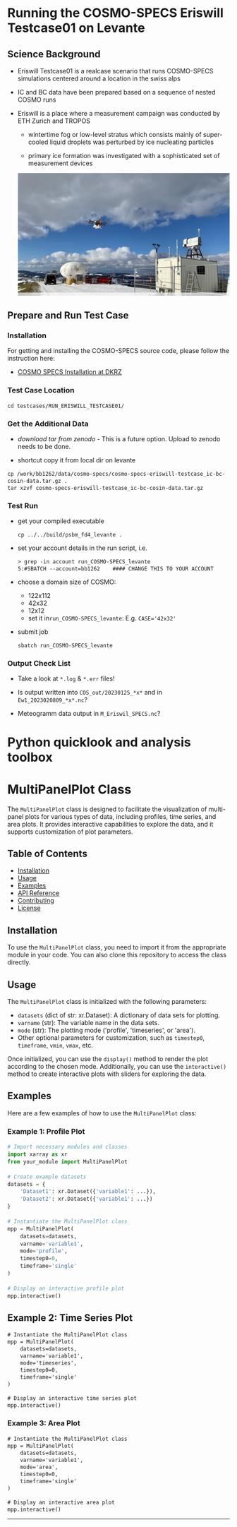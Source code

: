 
# Running the COSMO-SPECS Eriswill Testcase01 on Levante

## Science Background


* Eriswill Testcase01 is a realcase scenario that runs COSMO-SPECS simulations centered around a location in the swiss alps

* IC and BC data have been prepared based on a sequence of nested COSMO runs

* Eriswill is a place where a measurement campaign was conducted by ETH Zurich and TROPOS 
    
    * wintertime fog or low-level stratus which consists mainly of super-cooled liquid droplets was perturbed by ice nucleating particles

    * primary ice formation was investigated with a sophisticated set of measurement devices   

    ![](images/cloudlab.png)



## Prepare and Run Test Case

### Installation
For getting and installing the COSMO-SPECS source code, please follow the instruction here: 
- [COSMO SPECS Installation at DKRZ](../../docs/Installation-at-DKRZ.md)

### Test Case Location

```
cd testcases/RUN_ERISWILL_TESTCASE01/
```

### Get the Additional Data

* *download tar from zenodo* - This is a future option. Upload to zenodo needs to be done.

* shortcut copy it from local dir on levante

```
cp /work/bb1262/data/cosmo-specs/cosmo-specs-eriswill-testcase_ic-bc-cosin-data.tar.gz .
tar xzvf cosmo-specs-eriswill-testcase_ic-bc-cosin-data.tar.gz
```

### Test Run

* get your compiled executable
    ```
    cp ../../build/psbm_fd4_levante .
    ```
* set your account details in the run script, i.e.

    ```
    > grep -in account run_COSMO-SPECS_levante 
    5:#SBATCH --account=bb1262    #### CHANGE THIS TO YOUR ACCOUNT
    ```
* choose a domain size of COSMO:
  * 122x112
  * 42x32
  * 12x12 
  * set it in`run_COSMO-SPECS_levante`: E.g. `CASE='42x32'`
* submit job
    ```
    sbatch run_COSMO-SPECS_levante
    ```

### Output Check List

* Take a look at `*.log` & `*.err` files!

* Is output written into `COS_out/20230125_*x*` and in `Ew1_2023020809_*x*.nc`? 

* Meteogramm data output in `M_Eriswil_SPECS.nc`?


# Python quicklook and analysis toolbox

# MultiPanelPlot Class

The `MultiPanelPlot` class is designed to facilitate the visualization of multi-panel plots for various types of data, including profiles, time series, and area plots. It provides interactive capabilities to explore the data, and it supports customization of plot parameters.

## Table of Contents

- [Installation](#installation)
- [Usage](#usage)
- [Examples](#examples)
- [API Reference](#api-reference)
- [Contributing](#contributing)
- [License](#license)

## Installation

To use the `MultiPanelPlot` class, you need to import it from the appropriate module in your code. You can also clone this repository to access the class directly.

## Usage

The `MultiPanelPlot` class is initialized with the following parameters:

- `datasets` (dict of str: xr.Dataset): A dictionary of data sets for plotting.
- `varname` (str): The variable name in the data sets.
- `mode` (str): The plotting mode ('profile', 'timeseries', or 'area').
- Other optional parameters for customization, such as `timestep0`, `timeframe`, `vmin`, `vmax`, etc.

Once initialized, you can use the `display()` method to render the plot according to the chosen mode. Additionally, you can use the `interactive()` method to create interactive plots with sliders for exploring the data.

## Examples

Here are a few examples of how to use the `MultiPanelPlot` class:

### Example 1: Profile Plot

```python
# Import necessary modules and classes
import xarray as xr
from your_module import MultiPanelPlot

# Create example datasets
datasets = {
    'Dataset1': xr.Dataset({'variable1': ...}),
    'Dataset2': xr.Dataset({'variable1': ...})
}

# Instantiate the MultiPanelPlot class
mpp = MultiPanelPlot(
    datasets=datasets,
    varname='variable1',
    mode='profile',
    timestep0=0,
    timeframe='single'
)

# Display an interactive profile plot
mpp.interactive()
```

## Example 2: Time Series Plot

```
# Instantiate the MultiPanelPlot class
mpp = MultiPanelPlot(
    datasets=datasets,
    varname='variable1',
    mode='timeseries',
    timestep0=0,
    timeframe='single'
)

# Display an interactive time series plot
mpp.interactive()
```

### Example 3: Area Plot

```
# Instantiate the MultiPanelPlot class
mpp = MultiPanelPlot(
    datasets=datasets,
    varname='variable1',
    mode='area',
    timestep0=0,
    timeframe='single'
)

# Display an interactive area plot
mpp.interactive()
```

---

